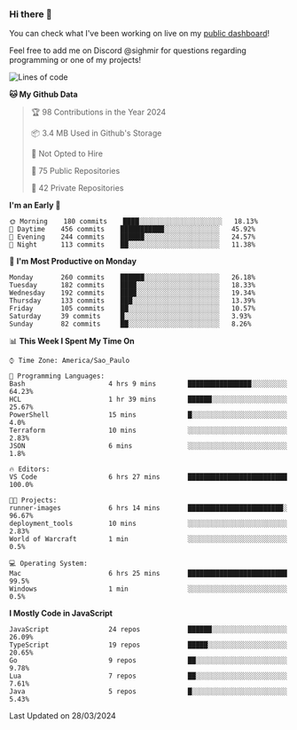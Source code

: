 ### Hi there 👋

<!--
**guicaulada/guicaulada** is a ✨ _special_ ✨ repository because its `README.md` (this file) appears on your GitHub profile.

Here are some ideas to get you started:

- 🔭 I’m currently working on ...
- 🌱 I’m currently learning ...
- 👯 I’m looking to collaborate on ...
- 🤔 I’m looking for help with ...
- 💬 Ask me about ...
- 📫 How to reach me: ...
- 😄 Pronouns: ...
- ⚡ Fun fact: ...
-->

You can check what I've been working on live on my [public dashboard](https://guicaulada.grafana.net/public-dashboards/7b7f644500ec4e6cb5d7a4e7b5ed0dab)!

Feel free to add me on Discord @sighmir for questions regarding programming or one of my projects!

<!--START_SECTION:waka-->
![Lines of code](https://img.shields.io/badge/From%20Hello%20World%20I%27ve%20Written-15.4%20million%20lines%20of%20code-blue)

**🐱 My Github Data** 

> 🏆 98 Contributions in the Year 2024
 > 
> 📦 3.4 MB Used in Github's Storage 
 > 
> 🚫 Not Opted to Hire
 > 
> 📜 75 Public Repositories 
 > 
> 🔑 42 Private Repositories  
 > 
**I'm an Early 🐤** 

```text
🌞 Morning    180 commits    ████░░░░░░░░░░░░░░░░░░░░░   18.13% 
🌆 Daytime    456 commits    ███████████░░░░░░░░░░░░░░   45.92% 
🌃 Evening    244 commits    ██████░░░░░░░░░░░░░░░░░░░   24.57% 
🌙 Night      113 commits    ██░░░░░░░░░░░░░░░░░░░░░░░   11.38%

```
📅 **I'm Most Productive on Monday** 

```text
Monday       260 commits    ██████░░░░░░░░░░░░░░░░░░░   26.18% 
Tuesday      182 commits    ████░░░░░░░░░░░░░░░░░░░░░   18.33% 
Wednesday    192 commits    ████░░░░░░░░░░░░░░░░░░░░░   19.34% 
Thursday     133 commits    ███░░░░░░░░░░░░░░░░░░░░░░   13.39% 
Friday       105 commits    ██░░░░░░░░░░░░░░░░░░░░░░░   10.57% 
Saturday     39 commits     █░░░░░░░░░░░░░░░░░░░░░░░░   3.93% 
Sunday       82 commits     ██░░░░░░░░░░░░░░░░░░░░░░░   8.26%

```


📊 **This Week I Spent My Time On** 

```text
⌚︎ Time Zone: America/Sao_Paulo

💬 Programming Languages: 
Bash                     4 hrs 9 mins        ████████████████░░░░░░░░░   64.23% 
HCL                      1 hr 39 mins        ██████░░░░░░░░░░░░░░░░░░░   25.67% 
PowerShell               15 mins             █░░░░░░░░░░░░░░░░░░░░░░░░   4.0% 
Terraform                10 mins             ░░░░░░░░░░░░░░░░░░░░░░░░░   2.83% 
JSON                     6 mins              ░░░░░░░░░░░░░░░░░░░░░░░░░   1.8%

🔥 Editors: 
VS Code                  6 hrs 27 mins       █████████████████████████   100.0%

🐱‍💻 Projects: 
runner-images            6 hrs 14 mins       ████████████████████████░   96.67% 
deployment_tools         10 mins             ░░░░░░░░░░░░░░░░░░░░░░░░░   2.83% 
World of Warcraft        1 min               ░░░░░░░░░░░░░░░░░░░░░░░░░   0.5%

💻 Operating System: 
Mac                      6 hrs 25 mins       █████████████████████████   99.5% 
Windows                  1 min               ░░░░░░░░░░░░░░░░░░░░░░░░░   0.5%

```

**I Mostly Code in JavaScript** 

```text
JavaScript               24 repos            ██████░░░░░░░░░░░░░░░░░░░   26.09% 
TypeScript               19 repos            █████░░░░░░░░░░░░░░░░░░░░   20.65% 
Go                       9 repos             ██░░░░░░░░░░░░░░░░░░░░░░░   9.78% 
Lua                      7 repos             ██░░░░░░░░░░░░░░░░░░░░░░░   7.61% 
Java                     5 repos             █░░░░░░░░░░░░░░░░░░░░░░░░   5.43%

```



 Last Updated on 28/03/2024
<!--END_SECTION:waka-->
